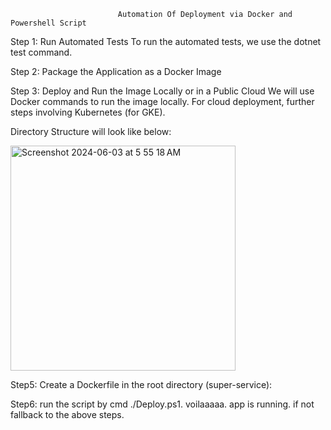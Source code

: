                             Automation Of Deployment via Docker and Powershell Script
Step 1: Run Automated Tests
To run the automated tests, we use the dotnet test command.

Step 2: Package the Application as a Docker Image

Step 3: Deploy and Run the Image Locally or in a Public Cloud
We will use Docker commands to run the image locally. For cloud deployment, further steps involving Kubernetes (for GKE).

Directory Structure will look like below:

<img width="360" alt="Screenshot 2024-06-03 at 5 55 18 AM" src="https://github.com/bikrantsahoo/AXIAssignment/assets/90495596/71d4c718-00e1-4aaf-bfb6-490ff6fddc32">


Step5:
Create a Dockerfile in the root directory (super-service):

Step6:
run the script by cmd  ./Deploy.ps1. voilaaaaa. app is running. if not fallback to the above steps.
